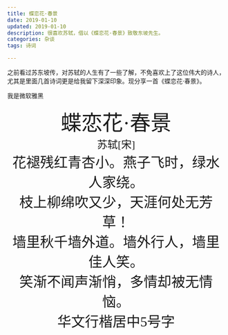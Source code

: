 ```yaml
---
title: 蝶恋花·春景
date: 2019-01-10
updated: 2019-01-10
description: 很喜欢苏轼，借以《蝶恋花·春景》致敬东坡先生。
categories: 杂谈
tags: 诗词

---
```


之前看过苏东坡传，对苏轼的人生有了一些了解，不免喜欢上了这位伟大的诗人，尤其是里面几首诗词更是给我留下深深印象。现分享一首《蝶恋花·春景》。



<font face="黑体">我是微软雅黑</font>

<center><font face="宋体" size=9>蝶恋花·春景</font></center>

<center><font face="楷体" size=5>苏轼[宋]</font></center>



<center><font face="宋体" size=6>花褪残红青杏小。燕子飞时，绿水人家绕。</font></center>

<center><font face="宋体" size=6>枝上柳绵吹又少，天涯何处无芳草！</font></center>

<center><center><font size=6 face="华文行楷">墙里秋千墙外道。墙外行人，墙里佳人笑。</font></center>

<center><font size=6 face="宋体">笑渐不闻声渐悄，多情却被无情恼。</font></center>
<center><font size=6 face="华文行楷">华文行楷居中5号字</font></center>

